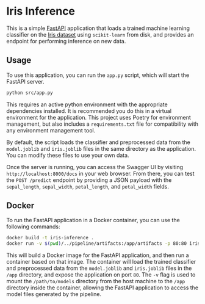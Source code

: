 # Iris Inference

This is a simple [FastAPI](https://fastapi.tiangolo.com/) application that loads a trained machine learning classifier on the [Iris dataset](https://archive.ics.uci.edu/ml/datasets/iris) using `scikit-learn` from disk, and provides an endpoint for performing inference on new data.

## Usage

To use this application, you can run the `app.py` script, which will start the FastAPI server.

```bash
python src/app.py
```

This requires an active python environment with the appropriate dependencies installed. It is recommended you do this in a virtual environment for the application. This project uses Poetry for environment management, but also includes a `requirements.txt` file for compatibility with any environment management tool.

By default, the script loads the classifier and preprocessed data from the `model.joblib` and `iris.joblib` files in the same directory as the application. You can modify these files to use your own data.

Once the server is running, you can access the Swagger UI by visiting `http://localhost:8000/docs` in your web browser. From there, you can test the `POST /predict` endpoint by providing a JSON payload with the `sepal_length`, `sepal_width`, `petal_length`, and `petal_width` fields.

## Docker

To run the FastAPI application in a Docker container, you can use the following commands:

```bash
docker build -t iris-inference .
docker run -v $(pwd)/../pipeline/artifacts:/app/artifacts -p 80:80 iris-inference
```

This will build a Docker image for the FastAPI application, and then run a container based on that image. The container will load the trained classifier and preprocessed data from the `model.joblib` and `iris.joblib` files in the `/app` directory, and expose the application on port `80`. The `-v` flag is used to mount the `/path/to/models` directory from the host machine to the `/app` directory inside the container, allowing the FastAPI application to access the model files generated by the pipeline.
